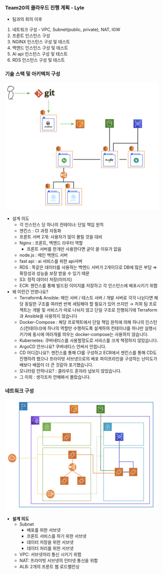 ### Team20의 클라우드 진행 계획 - Lyle

- 팀과의 회의 이후
1. 네트워크 구성 - VPC, Subnet(public, private), NAT, IGW
2. 프론트 인스턴스 구성
3. NGINX 인스턴스 구성 및 테스트
4. 백엔드 인스턴스 구성 및 테스트
5. AI api 인스턴스 구성 및 테스트
6. RDS 인스턴스 구성 및 테스트

### 기술 스택 및 아키텍처 구성

![Untitled](./team20_tech_diagram.jpg)

- 설계 의도
    - 각 인스턴스 당 하나의 컨테이너: 단일 책임 원칙
    - 젠킨스 : CI 과정 자동화
    - 프론트 서버 2개: 사용자가 많이 몰릴 것을 대비
    - Nginx : 프론트, 백엔드 라우터 역할
        - 프론트 서버를 한개만 사용한다면 굳이 쓸 이유가 없음
    - node.js : 메인 백엔드 서버
    - fast api : ai 서비스를 위한 api서버
    - RDS : 똑같은 데이터를 사용하는 백엔드 서버가 2개이므로 DB에 많은 부담 
    ⇒  확장성과 성능을 보장 받을 수 있기 때문
    - S3: 정적 데이터 저장(이미지)
    - ECR: 젠킨스를 통해 빌드된 이미지를 저장하고 각 인스턴스에 배포시키기 위함
- 왜 이런건 안썼나요?
    - Terraform& Ansible: 메인 서버 / 테스트 서버 / 개발 서버로 각각 나뉜다면 해당 동일한 구조를 여러번 반복 세팅해야 할 필요가 있어 쓰지만 → 저희 팀 프로젝트는 개발 및 서비스가 따로 나뉘지 않고 단일 구조로 진행되기에 Terraform과 Ansible을 사용하지 않습니다
    - Docker-Compose : 해당 프로젝트에서 단일 책임 원칙에 의해 하나의 인스턴스(컨테이너)에 하나의 역할만 수행하도록 설계하여 컨테이너를 하나만 실행시키기에 동시에 여러개를 띄우는 docker-compose는 사용하지 않습니다.
    - Kubernetes: 쿠버네티스를 사용할정도로 서비스를 크게 책정하지 않았습니다.
    - ArgoCD 안쓰나요? 쿠버네티스 안써서 안씁니다.
    - CD 어디갔나요?: 젠킨스를 통해 CI를 구성하고 ECR에서 젠킨스를 통해 CD도 진행하려 했으나 프라이빗 서브넷으로의 배포 파이프라인을 구성하는 난이도가 배보다 배꼽이 더 큰 것같아 포기했습니다.
    - 모니터링 안하나요? : 클라우드 혼자라 넘보지 않았습니다.
    - 그 이외 : 생각조차 안해봐서 몰랐습니다.

### 네트워크 구성

![Untitled](./team20_network_diagram.jpg)

- **설계 의도**
    - Subnet
        - 배포를 위한 서브넷
        - 프론트 서비스를 하기 위한 서브넷
        - 데이터 저장을 위한 서브넷
        - 데이터 처리를 위한 서브넷
    - VPC: 서브넷끼리 통신 시키기 위함
    - NAT: 프라이빗 서브넷의 인터넷 통신을 위함
    - ALB: 2개의 프론트 웹 로드밸런싱
